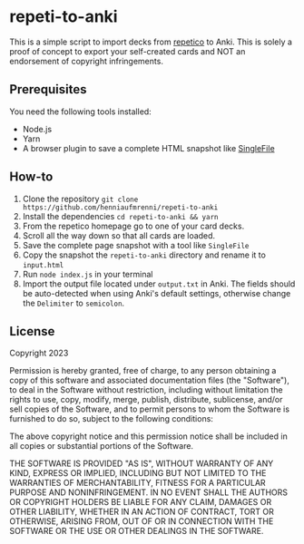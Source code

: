 # repeti-to-anki

This is a simple script to import decks from [repetico](https://www.repetico.de) to Anki. This is solely a proof of concept to export your self-created cards and NOT an endorsement of copyright infringements.

## Prerequisites

You need the following tools installed:

- Node.js
- Yarn
- A browser plugin to save a complete HTML snapshot like [SingleFile](https://github.com/gildas-lormeau/SingleFile)

## How-to

1. Clone the repository `git clone https://github.com/henniaufmrenni/repeti-to-anki`
2. Install the dependencies `cd repeti-to-anki && yarn`
3. From the repetico homepage go to one of your card decks.
4. Scroll all the way down so that all cards are loaded.
5. Save the complete page snapshot with a tool like `SingleFile`
6. Copy the snapshot the `repeti-to-anki` directory and rename it to `input.html`
7. Run `node index.js` in your terminal
8. Import the output file located under `output.txt` in Anki. The fields should be auto-detected when using Anki's default settings, otherwise change the `Delimiter` to `semicolon`.

## License

Copyright 2023

Permission is hereby granted, free of charge, to any person obtaining a copy of this software and associated documentation files (the "Software"), to deal in the Software without restriction, including without limitation the rights to use, copy, modify, merge, publish, distribute, sublicense, and/or sell copies of the Software, and to permit persons to whom the Software is furnished to do so, subject to the following conditions:

The above copyright notice and this permission notice shall be included in all copies or substantial portions of the Software.

THE SOFTWARE IS PROVIDED "AS IS", WITHOUT WARRANTY OF ANY KIND, EXPRESS OR IMPLIED, INCLUDING BUT NOT LIMITED TO THE WARRANTIES OF MERCHANTABILITY, FITNESS FOR A PARTICULAR PURPOSE AND NONINFRINGEMENT. IN NO EVENT SHALL THE AUTHORS OR COPYRIGHT HOLDERS BE LIABLE FOR ANY CLAIM, DAMAGES OR OTHER LIABILITY, WHETHER IN AN ACTION OF CONTRACT, TORT OR OTHERWISE, ARISING FROM, OUT OF OR IN CONNECTION WITH THE SOFTWARE OR THE USE OR OTHER DEALINGS IN THE SOFTWARE.
